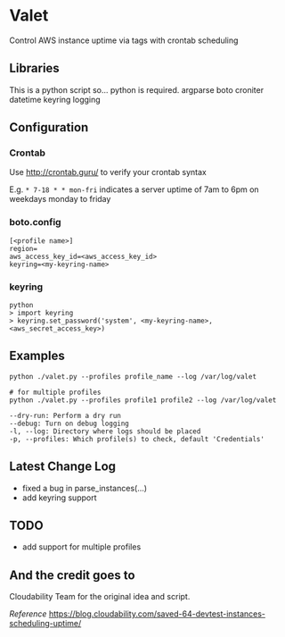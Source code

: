 Valet
=====

Control AWS instance uptime via tags with crontab scheduling

## Libraries
This is a python script so... python is required.
argparse
boto
croniter
datetime
keyring
logging

## Configuration
### Crontab
Use http://crontab.guru/ to verify your crontab syntax

E.g. `* 7-18 * * mon-fri`
indicates a server uptime of 7am to 6pm on weekdays monday to friday

### boto.config
```
[<profile name>]
region=
aws_access_key_id=<aws_access_key_id>
keyring=<my-keyring-name>
```

### keyring
```
python
> import keyring
> keyring.set_password('system', <my-keyring-name>, <aws_secret_access_key>)
```

## Examples
```
python ./valet.py --profiles profile_name --log /var/log/valet

# for multiple profiles
python ./valet.py --profiles profile1 profile2 --log /var/log/valet

--dry-run: Perform a dry run
--debug: Turn on debug logging
-l, --log: Directory where logs should be placed
-p, --profiles: Which profile(s) to check, default 'Credentials'
```

## Latest Change Log
- fixed a bug in parse_instances(...)
- add keyring support

## TODO
- add support for multiple profiles

## And the credit goes to
Cloudability Team for the original idea and script.

*Reference*
https://blog.cloudability.com/saved-64-devtest-instances-scheduling-uptime/
